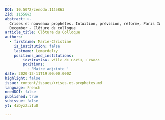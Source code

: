 ```yaml
---
DOI: 10.5072/zenodo.1155863
Zid: 1155863
abstract: >-
  Crises et nouveaux prophètes. Intuition, prévision, réforme, Paris IAS, 10-11
  December - Clôture du colloque
article_title: Clôture du Colloque
authors:
  - firstname: Marie-Christine
    is_institution: false
    lastname: Lemardeley
    positions_and_institutions:
      - institution: Ville de Paris, France
        positions:
          - 'Maire adjointe '
date: 2020-12-11T19:00:00.000Z
highlight: false
issue: content/issues/crises-et-prophetes.md
language: French
needDOI: false
published: true
subissue: false
yt: 4iDyzZiiIu0

---
```


<Youtube yt="4iDyzZiiIu0" caption="Clôture du colloque"></Youtube>